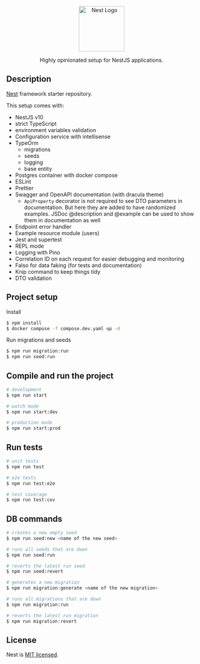 <p align="center">
  <a href="http://nestjs.com/" target="blank"><img src="https://nestjs.com/img/logo-small.svg" width="120" alt="Nest Logo" /></a>
</p>

  <p align="center">Highly opinionated setup for NestJS applications.</p>
    <p align="center">

## Description

[Nest](https://github.com/nestjs/nest) framework starter repository.

This setup comes with:

- NestJS v10
- strict TypeScript
- environment variables validation
- Configuration service with intellisense
- TypeOrm
  - migrations
  - seeds
  - logging
  - base entity
- Postgres container with docker compose
- ESLint
- Prettier
- Swagger and OpenAPI documentation (with dracula theme)
  - `ApiProperty` decorator is not required to see DTO parameters in documentation. But here they are added to have randomized examples. JSDoc @description and @example can be used to show them in documentation as well
- Endpoint error handler
- Example resource module (users)
- Jest and supertest
- REPL mode
- Logging with Pino
- Correlation ID on each request for easier debugging and monitoring
- Falso for data faking (for tests and documentation)
- Knip command to keep things tidy
- DTO validation

## Project setup

Install

```bash
$ npm install
$ docker compose -f compose.dev.yaml up -d
```

Run migrations and seeds

```bash
$ npm run migration:run
$ npm run seed:run
```

## Compile and run the project

```bash
# development
$ npm run start

# watch mode
$ npm run start:dev

# production mode
$ npm run start:prod
```

## Run tests

```bash
# unit tests
$ npm run test

# e2e tests
$ npm run test:e2e

# test coverage
$ npm run test:cov
```

## DB commands

```bash
# creates a new empty seed
$ npm run seed:new <name of the new seed>

# runs all seeds that are down
$ npm run seed:run

# reverts the latest run seed
$ npm run seed:revert

# generates a new migration
$ npm run migration:generate <name of the new migration>

# runs all migrations that are down
$ npm run migration:run

# reverts the latest run migration
$ npm run migration:revert
```

## License

Nest is [MIT licensed](https://github.com/nestjs/nest/blob/master/LICENSE).
